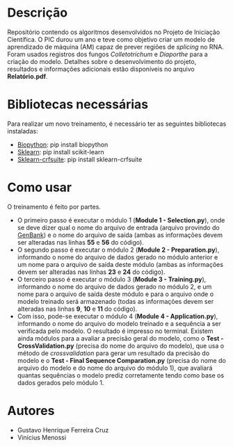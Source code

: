# Descrição
Repositório contendo os algoritmos desenvolvidos no Projeto de Iniciação Científica. O PIC durou um ano e teve como objetivo criar um modelo de aprendizado de máquina (AM) capaz de prever regiões de _splicing_ no RNA. Foram usados registros dos fungos _Colletotrichum_ e _Diaporthe_ para a criação do modelo. Detalhes sobre o desenvolvimento do projeto, resultados e informações adicionais estão disponíveis no arquivo **Relatório.pdf**.

# Bibliotecas necessárias
Para realizar um novo treinamento, é necessário ter as seguintes bibliotecas instaladas:
- [Biopython](https://github.com/biopython/biopython): pip install biopython
- [Sklearn](https://github.com/scikit-learn/scikit-learn): pip install scikit-learn
- [Sklearn-crfsuite](https://github.com/TeamHG-Memex/sklearn-crfsuite/blob/master/docs/index.rst): pip install sklearn-crfsuite

# Como usar
O treinamento é feito por partes.
- O primeiro passo é executar o módulo 1 (**Module 1 - Selection.py**), onde se deve dizer qual o nome do arquivo de entrada (arquivo provindo do [GenBank](https://www.ncbi.nlm.nih.gov/genbank/)) e o nome do arquivo de saída (ambas as informações devem ser alteradas nas linhas **55** e **56** do código).
- O segundo passo é executar o módulo 2 (**Module 2 - Preparation.py**), informando o nome do arquivo de dados gerado no módulo anterior e um nome para o arquivo de saída deste módulo (ambas as informações devem ser alteradas nas linhas **23** e **24** do código).
- O terceiro passo é executar o módulo 3 (**Module 3 - Training.py**), informando o nome do arquivo de dados gerado no módulo 2, e um nome para o arquivo de saída deste módulo e para o arquivo onde o modelo treinado será armazenado (todas as informações devem ser alteradas nas linhas **9**, **10** e **11** do código).
- Com isso, pode-se executar o módulo 4 (**Module 4 - Application.py**), informando o nome do arquivo do modelo treinado e a sequência a ser verificada pelo modelo. O resultado é impresso no terminal.
Existem ainda módulos para a avaliar a precisão geral do modelo, como o **Test - CrossValidation.py** (precisa do nome do arquivo do modelo), que usa o método de _crossvalidation_ para gerar um resultado da precisão do modelo e o **Test - Final Sequence Comparation.py** (precisa do nome do arquivo do modelo e do nome do arquivo do módulo 1), que avaliará quantas sequências o modelo prediz corretamente tendo como base os dados gerados pelo módulo 1.

# Autores
- Gustavo Henrique Ferreira Cruz
- Vinícius Menossi
